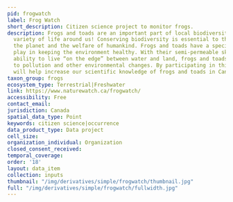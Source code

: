 ```yaml
---
pid: frogwatch
label: Frog Watch
short_description: Citizen science project to monitor frogs.
description: Frogs and toads are an important part of local biodiversity – the amazing
  variety of life around us! Conserving biodiversity is essential to the health of
  the planet and the welfare of humankind. Frogs and toads have a special role to
  play in keeping the environment healthy. With their semi-permeable skin and their
  ability to live “on the edge” between water and land, frogs and toads are very sensitive
  to pollution and other environmental changes. By participating in this program you
  will help increase our scientific knowledge of frogs and toads in Canada.
taxon_group: frogs
ecosystem_type: Terrestrial|Freshwater
link: https://www.naturewatch.ca/frogwatch/
accessibility: Free
contact_email: 
jurisdiction: Canada
spatial_data_type: Point
keywords: citizen science|occurrence
data_product_type: Data project
cell_size: 
organization_individual: Organization
closed_consent_received: 
temporal_coverage: 
order: '18'
layout: data_item
collection: inputs
thumbnail: "/img/derivatives/simple/frogwatch/thumbnail.jpg"
full: "/img/derivatives/simple/frogwatch/fullwidth.jpg"
---
```


